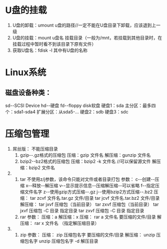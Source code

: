 # U盘的挂载
1. U盘的卸载：umount u盘的路径//一定不能在U盘目录下卸载，应该退到上一级
2. U盘的挂载：mount  u盘名  挂载目录（一般为/mnt，若挂载到其他目录时，在挂载过程中暂时看不到该目录下原有文件）
3. 获取U盘名：fdisk -l  其中有U盘的名称
# Linux系统 
## 磁盘设备种类：
sd--SCSI Device
hd--硬盘
fd--floppy disk软盘
硬盘1：sda 
    主分区：最多四个：sda1-sda4
    扩展分区：从sda5-...
硬盘2：sdb
硬盘3：sdc

# 压缩包管理
1. 屌丝版：
    不能压缩目录
   1. gzip--.gz格式的压缩包
    压缩：gzip 文件名
    解压缩：gunzip 文件名
   2. bzip2--bz2格式的压缩包
    压缩：bzip2 -k 文件名   //可以保留源文件
    解压缩：bzip2 文件名
2. 
   1. tar  不使用z/j参数，该命令只能对文件或者目录打包
    参数：
        c--创建--压缩
        x--释放--解压缩
        v--显示提示信息--压缩解压缩--可以省略
        f--指定压缩文件名字
        z--使用gzip方式压缩--.gz
        j--使用bzip2方式压缩--.bz2
    压缩：
        tar zcvf 文件名.tar.gz 文件/目录
        tar jcvf 文件名.tar.bz2 文件/目录
    解压缩：
        tar jxvf 压缩包（当前目录）
        tar zxvf 压缩包（当前目录）
        tar jxvf 压缩包 -C 目录 指定目录
        tar zxvf 压缩包 -C 目录 指定目录
   2. rar
    参数：
        压缩：a
        解压缩：x
    压缩：
        rar a 文件名  要压缩的文件/目录
    解压缩：
        rar x 文件名  （指定解压缩目录）
3. 
   1. zip
   参数：
   压缩：
    zip 压缩包名字 要压缩的文件/目录
   解压缩：
    unzip 压缩包名字
    unzip 压缩包名字 -d 解压目录
